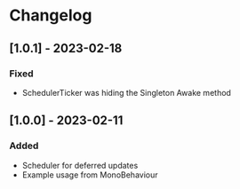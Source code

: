 # Changelog

## [1.0.1] - 2023-02-18

### Fixed
- SchedulerTicker was hiding the Singleton Awake method

## [1.0.0] - 2023-02-11

### Added
- Scheduler for deferred updates
- Example usage from MonoBehaviour